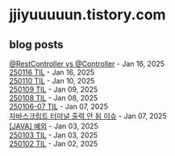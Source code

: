 # jjiyuuuuun.tistory.com
## blog posts
[@RestController vs @Controller](https://jjiyuuuuun.tistory.com/53) - Jan 16, 2025<br>
[250116 TIL](https://jjiyuuuuun.tistory.com/52) - Jan 16, 2025<br>
[250110 TIL](https://jjiyuuuuun.tistory.com/51) - Jan 10, 2025<br>
[250109 TIL](https://jjiyuuuuun.tistory.com/50) - Jan 09, 2025<br>
[250108 TIL](https://jjiyuuuuun.tistory.com/49) - Jan 08, 2025<br>
[250106-07 TIL](https://jjiyuuuuun.tistory.com/48) - Jan 07, 2025<br>
[자바스크립트 터미널 출력 안 됨 이슈](https://jjiyuuuuun.tistory.com/47) - Jan 07, 2025<br>
[[JAVA] 예외](https://jjiyuuuuun.tistory.com/46) - Jan 03, 2025<br>
[250103 TIL](https://jjiyuuuuun.tistory.com/45) - Jan 03, 2025<br>
[250102 TIL](https://jjiyuuuuun.tistory.com/43) - Jan 02, 2025<br>
